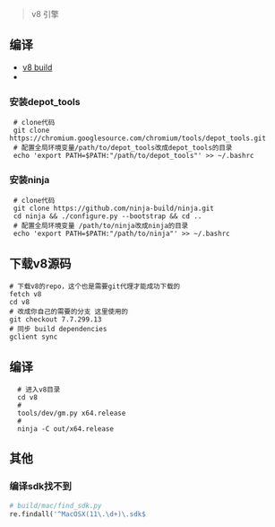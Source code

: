 > v8 引擎


## 编译
 * [v8 build](https://v8.dev/docs/build)
 * 


 ### 安装depot_tools
 ```shell
  # clone代码
  git clone https://chromium.googlesource.com/chromium/tools/depot_tools.git
  # 配置全局环境变量/path/to/depot_tools改成depot_tools的目录
  echo 'export PATH=$PATH:"/path/to/depot_tools"' >> ~/.bashrc
```

 ### 安装ninja
 ```shell
  # clone代码
  git clone https://github.com/ninja-build/ninja.git
  cd ninja && ./configure.py --bootstrap && cd ..
  # 配置全局环境变量 /path/to/ninja改成ninja的目录
  echo 'export PATH=$PATH:"/path/to/ninja"' >> ~/.bashrc
```

## 下载v8源码
```shell
# 下载v8的repo，这个也是需要git代理才能成功下载的
fetch v8
cd v8
# 改成你自己的需要的分支 这里使用的
git checkout 7.7.299.13
# 同步 build dependencies
gclient sync
```
## 编译
```shell
  # 进入v8目录
  cd v8
  # 
  tools/dev/gm.py x64.release
  # 
  ninja -C out/x64.release
```


## 其他


### 编译sdk找不到
```python
# build/mac/find_sdk.py
re.findall('^MacOSX(11\.\d+)\.sdk$
```